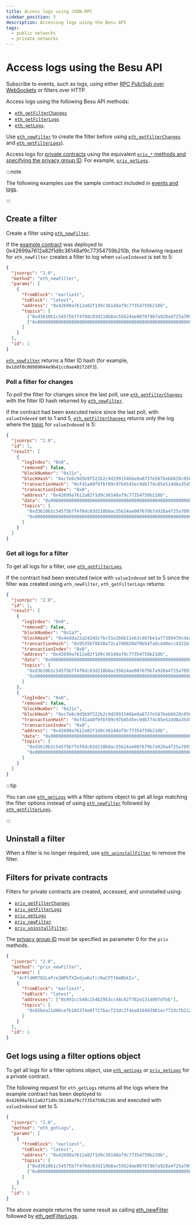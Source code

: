 ```yaml
---
title: Access logs using JSON-RPC
sidebar_position: 5
description: Accessing logs using the Besu API
tags:
  - public networks
  - private networks
---
```


# Access logs using the Besu API

Subscribe to events, such as logs, using either [RPC Pub/Sub over WebSockets](rpc-pubsub.md) or filters over HTTP.

Access logs using the following Besu API methods:

- [`eth_getFilterChanges`](../../reference/api/index.md#eth_getfilterchanges)
- [`eth_getFilterLogs`](../../reference/api/index.md#eth_getfilterlogs)
- [`eth_getLogs`](../../reference/api/index.md#eth_getlogs).

Use [`eth_newFilter`](../../reference/api/index.md#eth_newfilter) to create the filter before using [`eth_getFilterChanges`](../../reference/api/index.md#eth_getfilterchanges) and [`eth_getFilterLogs`](../../reference/api/index.md#eth_getfilterlogs)).

Access logs for [private contracts](../../../private-networks/concepts/privacy/index.md) using the equivalent [`priv_*` methods and specifying the privacy group ID](#filters-for-private-contracts). For example, [`priv_getLogs`](../../../private-networks/reference/api/index.md#priv_getlogs).

:::note

The following examples use the sample contract included in [events and logs](../../concepts/events-and-logs.md).

:::

## Create a filter

Create a filter using [`eth_newFilter`](../../reference/api/index.md#eth_newfilter).

If the [example contract](../../concepts/events-and-logs.md) was deployed to 0x42699a7612a82f1d9c36148af9c77354759b210b, the following request for `eth_newFilter` creates a filter to log when `valueIndexed` is set to 5:

```json
{
  "jsonrpc": "2.0",
  "method": "eth_newFilter",
  "params": [
    {
      "fromBlock": "earliest",
      "toBlock": "latest",
      "address": "0x42699a7612a82f1d9c36148af9c77354759b210b",
      "topics": [
        ["0xd3610b1c54575b7f4f0dc03d210b8ac55624ae007679b7a928a4f25a709331a8"],
        ["0x0000000000000000000000000000000000000000000000000000000000000005"]
      ]
    }
  ],
  "id": 1
}
```

[`eth_newFilter`](../../reference/api/index.md#eth_newfilter) returns a filter ID hash (for example, `0x1ddf0c00989044e9b41cc0ae40272df3`).

### Poll a filter for changes

To poll the filter for changes since the last poll, use [`eth_getFilterChanges`](../../reference/api/index.md#eth_getfilterchanges) with the filter ID hash returned by [`eth_newFilter`](../../reference/api/index.md#eth_newfilter).

If the contract had been executed twice since the last poll, with `valueIndexed` set to 1 and 5, [`eth_getFilterChanges`](../../reference/api/index.md#eth_getfilterchanges) returns only the log where the [topic](../../concepts/events-and-logs.md#event-parameters) for `valueIndexed` is 5:

```json
{
  "jsonrpc": "2.0",
  "id": 1,
  "result": [
    {
      "logIndex": "0x0",
      "removed": false,
      "blockNumber": "0x21c",
      "blockHash": "0xc7e6c9d5b9f522b2c9d2991546be0a8737e587beb6628c056f3c327a44b45132",
      "transactionHash": "0xfd1a40f9fbf89c97b4545ec9db774c85e51dd8a3545f969418a22f9cb79417c5",
      "transactionIndex": "0x0",
      "address": "0x42699a7612a82f1d9c36148af9c77354759b210b",
      "data": "0x0000000000000000000000000000000000000000000000000000000000000005",
      "topics": [
        "0xd3610b1c54575b7f4f0dc03d210b8ac55624ae007679b7a928a4f25a709331a8",
        "0x0000000000000000000000000000000000000000000000000000000000000005"
      ]
    }
  ]
}
```

### Get all logs for a filter

To get all logs for a filter, use [`eth_getFilterLogs`](../../reference/api/index.md#eth_getfilterlogs).

If the contract had been executed twice with `valueIndexed` set to 5 since the filter was created using `eth_newFilter`, `eth_getFilterLogs` returns:

```json
{
  "jsonrpc": "2.0",
  "id": 1,
  "result": [
    {
      "logIndex": "0x0",
      "removed": false,
      "blockNumber": "0x1a7",
      "blockHash": "0x4edda22a242ddc7bc51e2b6b11e63cd67be1af7389470cdea9c869768ff75d42",
      "transactionHash": "0x9535bf8830a72ca7d0020df0b547adc4d0ecc4321b7d5b5d6beb1eccee5c0afa",
      "transactionIndex": "0x0",
      "address": "0x42699a7612a82f1d9c36148af9c77354759b210b",
      "data": "0x0000000000000000000000000000000000000000000000000000000000000005",
      "topics": [
        "0xd3610b1c54575b7f4f0dc03d210b8ac55624ae007679b7a928a4f25a709331a8",
        "0x0000000000000000000000000000000000000000000000000000000000000005"
      ]
    },
    {
      "logIndex": "0x0",
      "removed": false,
      "blockNumber": "0x21c",
      "blockHash": "0xc7e6c9d5b9f522b2c9d2991546be0a8737e587beb6628c056f3c327a44b45132",
      "transactionHash": "0xfd1a40f9fbf89c97b4545ec9db774c85e51dd8a3545f969418a22f9cb79417c5",
      "transactionIndex": "0x0",
      "address": "0x42699a7612a82f1d9c36148af9c77354759b210b",
      "data": "0x0000000000000000000000000000000000000000000000000000000000000005",
      "topics": [
        "0xd3610b1c54575b7f4f0dc03d210b8ac55624ae007679b7a928a4f25a709331a8",
        "0x0000000000000000000000000000000000000000000000000000000000000005"
      ]
    }
  ]
}
```

:::tip

You can use [`eth_getLogs`](#get-logs-using-a-filter-options-object) with a filter options object to get all logs matching the filter options instead of using [`eth_newFilter`](../../reference/api/index.md#eth_newfilter) followed by [`eth_getFilterLogs`](../../reference/api/index.md#eth_getfilterlogs).

:::

## Uninstall a filter

When a filter is no longer required, use [`eth_uninstallFilter`](../../reference/api/index.md#eth_uninstallfilter) to remove the filter.

## Filters for private contracts

Filters for private contracts are created, accessed, and uninstalled using:

- [`priv_getFilterChanges`](../../../private-networks/reference/api/index.md#priv_getfilterchanges)
- [`priv_getFilterLogs`](../../../private-networks/reference/api/index.md#priv_getfilterlogs)
- [`priv_getLogs`](../../../private-networks/reference/api/index.md#priv_getlogs)
- [`priv_newFilter`](../../../private-networks/reference/api/index.md#priv_newfilter)
- [`priv_uninstallFilter`](../../../private-networks/reference/api/index.md#priv_uninstallfilter).

The [privacy group ID](../../../private-networks/concepts/privacy/index.md) must be specified as parameter 0 for the `priv` methods.

```json
{
  "jsonrpc": "2.0",
  "method": "priv_newFilter",
  "params": [
    "4rFldHM792LeP/e2WPkTXZedjwKuTr/KwCFTt6mBbkI=",
    {
      "fromBlock": "earliest",
      "toBlock": "latest",
      "addresses": ["0x991cc548c154b2953cc48c02f782e1314097dfbb"],
      "topics": [
        "0x85bea11d86cefb165374e0f727bacf21dc2f4ea816493981ecf72dcfb212a410"
      ]
    }
  ],
  "id": 1
}
```

## Get logs using a filter options object

To get all logs for a filter options object, use [`eth_getLogs`](../../reference/api/index.md#eth_getlogs) or [`priv_getLogs`](../../../private-networks/reference/api/index.md#priv_getlogs) for a private contract.

The following request for `eth_getLogs` returns all the logs where the example contract has been deployed to `0x42699a7612a82f1d9c36148af9c77354759b210b` and executed with `valueIndexed` set to 5.

```json
{
  "jsonrpc": "2.0",
  "method": "eth_getLogs",
  "params": [
    {
      "fromBlock": "earliest",
      "toBlock": "latest",
      "address": "0x42699a7612a82f1d9c36148af9c77354759b210b",
      "topics": [
        ["0xd3610b1c54575b7f4f0dc03d210b8ac55624ae007679b7a928a4f25a709331a8"],
        ["0x0000000000000000000000000000000000000000000000000000000000000005"]
      ]
    }
  ],
  "id": 1
}
```

The above example returns the same result as calling [eth_newFilter](#create-a-filter) followed by [eth_getFilterLogs](#get-all-logs-for-a-filter).
